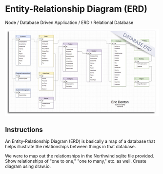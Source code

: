 # Entity-Relationship Diagram (ERD)
Node / Database Driven Application / ERD / Relational Database

![ERD Example](databaseERD.jpg?raw=true "ERD Example Screenshot")

## Instructions
An Entity-Relationship Diagram (ERD) is basically a map of a database that helps illustrate the relationships between things in that database.

We were to map out the relationships in the Northwind sqlite file provided. Show relationships of "one to one," "one to many," etc. as well. Create diagram using draw.io.
